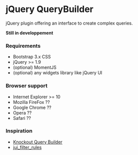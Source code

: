 jQuery QueryBuilder
===================

jQuery plugin offering an interface to create complex queries.

**Still in developpement**

### Requirements
 * Bootstrap 3.x CSS
 * jQuery >= 1.9
 * (optional) MomentJS
 * (optional) any widgets library like jQuery UI

### Browser support
 * Internet Explorer >= 10
 * Mozilla FireFox ??
 * Google Chrome ??
 * Opera ??
 * Safari ??

### Inspiration
 * [Knockout Query Builder](http://kindohm.com/posts/2013/09/25/knockout-query-builder/)
 * [jui_filter_rules](http://www.pontikis.net/labs/jui_filter_rules/)
